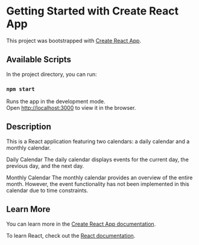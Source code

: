 # Getting Started with Create React App

This project was bootstrapped with [Create React App](https://github.com/facebook/create-react-app).

## Available Scripts

In the project directory, you can run:

### `npm start`

Runs the app in the development mode.\
Open [http://localhost:3000](http://localhost:3000) to view it in the browser.

## Description
This is a React application featuring two calendars: a daily calendar and a monthly calendar.

Daily Calendar
The daily calendar displays events for the current day, the previous day, and the next day.

Monthly Calendar
The monthly calendar provides an overview of the entire month. However, the event functionality has not been implemented in this calendar due to time constraints.

## Learn More

You can learn more in the [Create React App documentation](https://facebook.github.io/create-react-app/docs/getting-started).

To learn React, check out the [React documentation](https://reactjs.org/).
